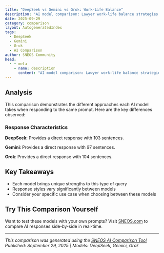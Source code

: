 ```yaml
---
title: "DeepSeek vs Gemini vs Grok: Work-Life Balance"
description: "AI model comparison: Lawyer work-life balance strategies that actually work in high-stress practice..."
date: 2025-09-29
category: comparison
layout: AutogeneratedIndex
tags:
  - DeepSeek
  - Gemini
  - Grok
  - AI Comparison
author: SNEOS Community
head:
  - - meta
    - name: description
      content: "AI model comparison: Lawyer work-life balance strategies that actually work in high-stress practice..."
---
```


<ChatComparison
  title="DeepSeek vs Gemini vs Grok: Work-Life Balance"
  prompt="Lawyer work-life balance strategies that actually work in high-stress practice"
  :responses='{
    "DeepSeek": "Of course. This is one of the most critical and challenging issues in the legal profession. The \u0022always-on\u0022 culture, billable hour pressures, and high-stakes nature of the work make burnout a real and present danger.\n\nThe key is to move beyond generic advice and adopt strategies that are practical, actionable, and designed specifically for the high-stress legal environment. Here are lawyer work-life balance strategies that actually work.\n\n### I. The Mindset Shift: From \u0022Balance\u0022 to \u0022Integration \u0026 Boundaries\u0022\n\nFirst, abandon the myth of a perfect 50/50 balance every day. In a high-stress practice, some weeks will be 90/10. The goal is not daily perfection but **sustainable integration over the long term.**\n\n*   **Reframe \u0022Balance\u0022:** Think of it as a seesaw. Some days, work is up; other days, life is up. The goal is to prevent the work side from crashing to the ground and staying there.\n*   **Embrace \u0022Seasons\u0022:** Litigation has trial seasons. Corporate law has deal-closing seasons. Accept that there will be intense periods, but crucially, you must also have planned recovery periods.\n\n### II. Foundational Strategies: The Non-Negotiables\n\nThese are the bedrock habits that prevent burnout before it starts.\n\n1.  **Ruthlessly Guard Your Time Off (The \u0022Do Not Disturb\u0022 Fortress):**\n    *   **Actual Vacations:** Take them. Truly disconnect. Inform key partners and clients well in advance. Designate a reliable coverage attorney and **do not check email.** A half-disconnected vacation is more stressful than no vacation at all.\n    *   **Protect Your Evenings \u0026 Weekends:** Block out \u0022non-negotiable\u0022 personal time on your calendar (e.g., \u0022Family Dinner,\u0022 \u0022Saturday Morning Hike\u0022). Treat these blocks with the same respect as a client meeting.\n    *   **Use Technology, Don\u0027t Be Used By It:** Turn off non-essential email and message notifications on your phone after hours. Use \u0022Focus\u0022 or \u0022Do Not Disturb\u0022 modes. A silent phone is a peaceful mind.\n\n2.  **Radical Acceptance of Delegation and Systemization:**\n    *   **Delegate to the Right Level:** Don\u0027t waste your $500/hour time on $150/hour tasks. Delegate effectively to paralegals, junior associates, and administrative staff. Invest time in training them once to save you time forever.\n    *   **Create Systems and Templates:** Automate and systemize everything you can\u2014draft emails, common pleadings, discovery responses, checklists. This reduces decision fatigue and frees up mental bandwidth.\n\n3.  **Master Your Calendar (It\u0027s Your Most Powerful Tool):**\n    *   **Time Blocking:** Don\u0027t just list tasks. Schedule them. Block out specific, uninterrupted time for deep work (drafting, strategy), shallow work (email), and personal commitments.\n    *   **Buffer Blocks:** Always schedule 15-30 minute buffers between meetings and tasks. This prevents the entire day from cascading into chaos from one overrun.\n    *   **\u0022No\u0022 is a Complete Sentence:** Learn to decline new commitments that don\u0027t align with your priorities or current capacity. It\u0027s better to under-promise and over-deliver.\n\n### III. Advanced In-the-Trenches Tactics\n\nThese are for when you\u0027re in the middle of a high-stress matter.\n\n1.  **The \u0022Two-Minute Rule\u0022 for Email:**\n    *   If an email can be addressed in two minutes or less, do it immediately. If it can\u0027t, schedule time for it later. This prevents your inbox from becoming a terrifying, ever-growing to-do list.\n\n2.  **The \u0022Stop-Time\u0022 Ritual:**\n    *   Create a 15-minute ritual at the end of your workday to signal to your brain that work is over. This could be: reviewing tomorrow\u0027s calendar, writing down your top 3 priorities for the next day, and shutting down your computer. This creates a psychological boundary.\n\n3.  **Control the Communication Firehose:**\n    *   **Manage Client Expectations Early:** Set clear response-time guidelines (e.g., \u0022I typically respond to emails within 4 business hours during the day\u0022). This prevents clients from expecting instant replies at 10 PM.\n    *   **Batch Communication:** Designate 2-3 specific times per day to check and respond to emails and messages, rather than being reactive all day long.\n\n### IV. Personal Sustainability: Fuel for the Long Haul\n\nYou are your most important asset. A depleted lawyer is an ineffective lawyer.\n\n1.  **Protect Your Sleep at All Costs:** Sleep deprivation directly impairs judgment, emotional regulation, and cognitive function\u2014the very tools of your trade. Aim for 7-8 hours. This is not a luxury; it\u0027s a professional necessity.\n\n2.  **Schedule Self-Care Like a Court Date:**\n    *   Exercise, hobbies, and socializing cannot be \u0022if I have time\u0022 items. They must be scheduled. A 30-minute run, a weekly book club, or a coffee with a non-lawyer friend are critical for mental resilience.\n\n3.  **Find a \u0022Third Place\u0022:**\n    *   This is a place that is neither the office nor home\u2014a gym, a coffee shop, a library, a park. It provides a mental and physical separation that is crucial for decompression.\n\n4.  **Therapy and Coaching are Performance Enhancers:**\n    *   Talking to a therapist or a professional coach who understands the legal world is incredibly valuable. It provides a confidential outlet for stress and develops coping strategies. It\u0027s a sign of strength, not weakness.\n\n### V. The Firm \u0026 Culture Component\n\nIndividual strategies can only do so much in a toxic culture. If you\u0027re in a leadership position, foster this environment. If you\u0027re not, advocate for it.\n\n*   **Measure Output, Not Hours Present:** Shift the focus from \u0022face time\u0022 to the quality and timeliness of work product.\n*   **Leadership Must Model the Behavior:** If the managing partner sends emails at 2 AM on a Sunday, the message is clear. Leaders must take vacations and respect boundaries.\n*   **Invest in Technology:** Provide tools that genuinely make life easier\u2014good document management systems, AI-assisted research, secure remote access\u2014to reduce friction and inefficiency.\n\n### Sample \u0022Ideal Week\u0022 Structure for a Lawyer:\n\n*   **Monday:** Head down, deep work. Minimal meetings.\n*   **Tuesday/Wednesday:** Meeting days. Client calls, court appearances, team check-ins.\n*   **Thursday:** Wrapping up the week\u0027s major projects, preparing for Friday.\n*   **Friday:** Lighter day. Administrative tasks, planning for the next week, aiming to finish by 5 PM.\n*   **Evenings:** Two weeknights completely work-free (e.g., no email after 7 PM).\n*   **Weekend:** One full day completely disconnected (e.g., Saturday). Sunday evening has a 1-hour \u0022weekly preview\u0022 to get organized for Monday, reducing Sunday Scaries.\n\n**Final, Crucial Point:** This is not about achieving a state of constant zen. It\u0027s about building a resilient system and a set of habits that allow you to thrive in the high-stress practice of law without sacrificing your health, relationships, or love for the profession. It requires intentionality and consistent practice, but it is absolutely achievable.",
    "Gemini": "## Lawyer Work-Life Balance Strategies That Actually Work in High-Stress Practice\n\nLet\u0027s be realistic, finding true \u0022balance\u0022 in a high-stress legal practice is often a moving target. It\u0027s less about achieving a perfect 50/50 split and more about managing your time, energy, and priorities to create a sustainable and fulfilling life *alongside* your demanding career. Here are strategies that lawyers in high-pressure environments find genuinely helpful:\n\n**I. Setting Boundaries \u0026 Prioritization:**\n\n*   **Mastering the Art of Saying \u0022No\u0022 (Strategically):**\n    *   **Identify your limits:**  Understand your capacity.  Track your hours and energy levels to recognize when you\u0027re approaching burnout.\n    *   **Qualify requests:** Before agreeing to something, ask clarifying questions: \u0022What\u0027s the deadline?\u0022, \u0022What\u0027s the scope?\u0022, \u0022Is there someone else who could handle this?\u0022\n    *   **Delegate:**  If possible, delegate tasks to junior attorneys, paralegals, or administrative staff. Even small delegations can free up significant time.\n    *   **Politely decline:** \u0022Thank you for thinking of me, but I\u0027m currently at capacity,\u0022 or \u0022I\u0027m unable to take that on right now due to existing commitments.  Perhaps [colleague\u0027s name] would be a good fit.\u0022\n    *   **Negotiate deadlines:** If you can\u0027t decline entirely, negotiate a more realistic deadline.\n*   **Time Blocking \u0026 Scheduling (With Buffer Time):**\n    *   **Treat your schedule like a billable hour:**  Block out time for focused work, meetings, and *personal* activities (exercise, dinner with family, errands).\n    *   **Use a digital calendar religiously:**  Sync your personal and work calendars to avoid double-booking and visualize your commitments.\n    *   **\u0022Buffer time\u0022 is crucial:**  Schedule 15-30 minute gaps between meetings and tasks. This allows for unexpected delays, quick breaks, or mental resets.  These gaps prevent you from feeling constantly rushed.\n*   **Prioritization Techniques (Eisenhower Matrix, etc.):**\n    *   **Urgent/Important Matrix:**  Categorize tasks as:\n        *   Urgent \u0026 Important: Do Immediately.\n        *   Important, Not Urgent: Schedule.\n        *   Urgent, Not Important: Delegate.\n        *   Neither Urgent nor Important: Eliminate.\n    *   **Eat the Frog:** Tackle your most challenging or unpleasant task first thing in the morning.  This can boost productivity and reduce stress throughout the day.\n*   **Mindful Email \u0026 Communication Management:**\n    *   **Designated Email Check Times:**  Avoid constantly checking email. Set specific times (e.g., 10 am, 2 pm, 5 pm) to review and respond.\n    *   **Turn off notifications:**  Silence email, social media, and other distracting notifications during focused work periods.\n    *   **Use \u0022canned responses\u0022:** Create templates for frequently asked questions or common requests to save time.\n    *   **Out-of-office auto-replies:**  Clearly indicate your availability and response time when you\u0027re away from your desk.\n*   **Defining Your \u0022Non-Negotiables\u0022:**\n    *   **Identify your core values:** What matters most to you outside of work? (Family time, health, hobbies, etc.).\n    *   **Protect those priorities:**  Schedule them into your calendar and treat them with the same importance as client meetings.  Don\u0027t let work consistently encroach on these areas.\n    *   **Communicate your boundaries:**  Let colleagues and clients know your availability (within reason).\n\n**II. Optimizing Your Workday \u0026 Environment:**\n\n*   **Batching Similar Tasks:**\n    *   **Example:**  Respond to all emails at once, make all phone calls back-to-back, draft all similar documents in one block of time. This reduces context switching and improves efficiency.\n*   **Utilizing Technology \u0026 Automation:**\n    *   **Legal Tech:**  Explore case management software, document automation tools, and other legal tech solutions to streamline tasks and reduce manual effort.\n    *   **Dictation Software:**  Dictate memos, emails, and even parts of legal briefs to speed up the writing process.\n    *   **Meeting Schedulers:**  Use online meeting schedulers to eliminate back-and-forth emails when coordinating appointments.\n*   **Creating a Focused Workspace:**\n    *   **Minimize distractions:**  Declutter your desk, silence your phone, and use noise-canceling headphones if needed.\n    *   **Ergonomics:**  Ensure your workspace is ergonomically sound to prevent physical strain and discomfort.\n    *   **Dedicated Work \u0026 Relaxation Spaces:**  If possible, separate your work area from your relaxation areas at home to create a mental boundary.\n*   **Mindful Breaks \u0026 Movement:**\n    *   **The Pomodoro Technique:**  Work in focused 25-minute intervals followed by a short 5-minute break.\n    *   **Get up and move:**  Take short walking breaks throughout the day to stretch your legs and clear your head.  Even a 5-minute walk can make a difference.\n    *   **Hydration \u0026 Snacks:**  Keep water and healthy snacks readily available to avoid energy crashes and maintain focus.\n\n**III. Cultivating Well-being \u0026 Self-Care:**\n\n*   **Prioritizing Sleep:**\n    *   **Establish a consistent sleep schedule:** Go to bed and wake up around the same time each day, even on weekends.\n    *   **Create a relaxing bedtime routine:** Wind down with a warm bath, a book, or meditation.\n    *   **Optimize your sleep environment:**  Make sure your bedroom is dark, quiet, and cool.\n*   **Regular Exercise (Even Small Amounts):**\n    *   **Find an activity you enjoy:**  This could be running, swimming, yoga, dancing, or anything that gets you moving.\n    *   **Schedule exercise into your calendar:** Treat it like an important appointment.\n    *   **Incorporate movement into your workday:** Take the stairs instead of the elevator, walk during lunch breaks, or do desk stretches.\n*   **Mindfulness \u0026 Meditation:**\n    *   **Start with short sessions:** Even 5-10 minutes of daily meditation can reduce stress and improve focus.\n    *   **Use guided meditation apps:** There are many apps available that can help you get started.\n    *   **Practice mindful breathing:**  Take a few deep breaths throughout the day to calm your nerves and center yourself.\n*   **Healthy Eating Habits:**\n    *   **Plan your meals:** Prepare healthy meals and snacks in advance to avoid unhealthy impulse choices.\n    *   **Limit processed foods and sugary drinks:** These can lead to energy crashes and mood swings.\n    *   **Stay hydrated:**  Drink plenty of water throughout the day.\n*   **Cultivating Hobbies \u0026 Interests Outside of Work:**\n    *   **Make time for activities you enjoy:**  This could be anything from reading to painting to playing sports.\n    *   **Engage in activities that are completely unrelated to law:**  This can help you disconnect from work and recharge your batteries.\n    *   **Join a club or group:**  This can provide social connection and a sense of community.\n*   **Seeking Support \u0026 Connection:**\n    *   **Talk to a therapist or counselor:**  Mental health is just as important as physical health.\n    *   **Connect with friends and family:**  Spend time with loved ones and nurture your relationships.\n    *   **Find a mentor or peer group:**  Connect with other lawyers who understand the challenges of the profession and can offer support and advice.\n    *   **Join a Lawyers Assistance Program:** These programs offer confidential counseling and support services for lawyers struggling with stress, burnout, or substance abuse.\n\n**IV. Firm Culture \u0026 Systemic Changes (Advocate for Yourself \u0026 Others):**\n\n*   **Open Communication with Supervisors/Partners:**\n    *   **Be transparent about your workload and capacity.**\n    *   **Propose solutions to address workload imbalances.**\n    *   **Advocate for flexible work arrangements (if possible).**\n*   **Promote a Culture of Respect for Work-Life Balance:**\n    *   **Lead by example:**  Take your vacation time and disconnect from work when you\u0027re off.\n    *   **Encourage colleagues to prioritize their well-being.**\n    *   **Speak up against unrealistic expectations or excessive workloads.**\n*   **Participate in Firm Initiatives:**\n    *   **Advocate for policies that support work-life balance, such as flexible work arrangements, parental leave, and wellness programs.**\n    *   **Volunteer for committees that focus on employee well-being.**\n*   **Consider Firm Culture When Job Hunting:**\n    *   **Ask about work-life balance expectations during interviews.**\n    *   **Research the firm\u0027s policies and culture online.**\n    *   **Talk to current or former employees to get their perspective.**\n\n**Important Considerations:**\n\n*   **This is an ongoing process, not a one-time fix.**  Work-life balance is something you need to actively manage and adjust over time.\n*   **Be patient with yourself.**  It takes time to develop new habits and find strategies that work for you.\n*   **Don\u0027t be afraid to ask for help.**  There are many resources available to support lawyers in managing stress and improving their well-being.\n*   **Be willing to make tough choices.**  Sometimes, you may need to prioritize your well-being over your career.  This doesn\u0027t mean you have to abandon your ambitions, but it may mean making adjustments to your career path.\n*   **Remember your \u0022why\u0022.** Why did you become a lawyer in the first place? Keeping your values and long-term goals in mind can help you navigate difficult decisions and stay motivated.\n\nBy implementing these strategies, lawyers in high-stress practices can create a more sustainable and fulfilling career, while also prioritizing their well-being and personal lives. Remember, investing in yourself is not selfish; it\u0027s essential for long-term success and happiness.\n",
    "Grok": "Achieving work-life balance as a lawyer in a high-stress practice can be challenging, given the demanding nature of the profession with long hours, tight deadlines, and high stakes. However, with intentional strategies, it\u2019s possible to create a sustainable balance that supports both career success and personal well-being. Below are practical, actionable strategies tailored for lawyers, grounded in real-world challenges and solutions:\n\n### 1. **Set Clear Boundaries and Communicate Them**\n   - **Why it works**: Lawyers often struggle with saying \u0022no\u0022 due to client expectations or firm culture, but boundaries are critical to prevent burnout.\n   - **How to do it**: \n     - Define specific work hours and stick to them as much as possible (e.g., avoid checking emails after 7 PM unless it\u2019s an emergency).\n     - Communicate availability to clients and colleagues upfront. For example, set expectations about response times for non-urgent matters.\n     - Use tools like email autoresponders to signal when you\u0027re unavailable.\n   - **Real-world tip**: If you\u2019re in a firm, discuss workload capacity with partners or supervisors during performance reviews or regular check-ins to avoid overcommitment.\n\n### 2. **Prioritize and Delegate Effectively**\n   - **Why it works**: High-stress practices often involve juggling multiple cases or deals, leading to overload. Prioritizing tasks and delegating where possible reduces unnecessary stress.\n   - **How to do it**:\n     - Use a task management system (e.g., Trello, Asana, or even a simple to-do list) to rank tasks by urgency and importance (Eisenhower Matrix is helpful here).\n     - Delegate administrative or lower-level legal tasks to paralegals, junior associates, or support staff if available.\n     - Outsource personal tasks (e.g., grocery delivery, house cleaning) to free up mental space.\n   - **Real-world tip**: Regularly review your caseload with a mentor or team to identify tasks that can be shared or reassigned, especially during peak periods like trial prep.\n\n### 3. **Leverage Technology for Efficiency**\n   - **Why it works**: Technology can streamline repetitive tasks and save hours, giving you more time for personal life.\n   - **How to do it**:\n     - Use legal tech tools like Clio or PracticePanther for case management and billing to reduce administrative burdens.\n     - Automate document creation with templates or software like HotDocs.\n     - Set up calendar reminders and time-blocking to structure your day and avoid over-scheduling.\n   - **Real-world tip**: Avoid the trap of constant connectivity\u2014mute non-urgent notifications on your phone or laptop during personal time.\n\n### 4. **Schedule Personal Time as Non-Negotiable**\n   - **Why it works**: Treating personal time with the same priority as billable hours ensures it doesn\u2019t get sidelined by work demands.\n   - **How to do it**:\n     - Block out time for family, exercise, or hobbies on your calendar and treat it like a client meeting.\n     - Commit to small, consistent daily rituals (e.g., a 15-minute walk, reading before bed) rather than waiting for big chunks of free time.\n     - Plan vacations or long weekends in advance and communicate unavailability early.\n   - **Real-world tip**: Start small\u2014even an hour a day of disconnection can make a difference. If firm culture discourages time off, align personal days with slower periods or after major project completions.\n\n### 5. **Build a Support Network**\n   - **Why it works**: Law can be isolating, and stress compounds without emotional or professional support.\n   - **How to do it**:\n     - Connect with peers or mentors who understand the pressures of practice for advice or venting.\n     - Join bar association groups or lawyer wellness programs for community and resources.\n     - Rely on family or friends for non-work-related outlets, and be honest about your need for balance.\n   - **Real-world tip**: If your firm offers an Employee Assistance Program (EAP), use it for confidential counseling or stress management resources.\n\n### 6. **Focus on Physical and Mental Health**\n   - **Why it works**: Chronic stress in law often leads to burnout, anxiety, or health issues. Proactive self-care boosts resilience and productivity.\n   - **How to do it**:\n     - Incorporate short bursts of exercise (e.g., a 20-minute workout or yoga session) into your routine, even if it\u2019s at home.\n     - Practice mindfulness or meditation (apps like Calm or Headspace offer 5-10 minute sessions for busy professionals).\n     - Seek therapy or coaching if stress feels unmanageable\u2014many lawyers benefit from professional support.\n   - **Real-world tip**: Tie health habits to existing routines (e.g., a walk during lunch breaks or deep breathing before a client call) to make them stick.\n\n### 7. **Reassess Billable Hour Expectations**\n   - **Why it works**: Unrealistic billable hour targets are a major stressor in law. Aligning your workload with personal capacity can prevent burnout.\n   - **How to do it**:\n     - Track your hours honestly and identify if targets are unsustainable. If so, discuss with firm leadership or consider alternative billing models like flat fees if you\u0027re in a solo or small practice.\n     - Explore flexible work arrangements (e.g., remote work or part-time schedules) if your firm allows it.\n   - **Real-world tip**: If firm culture prioritizes hours over well-being, evaluate long-term fit. Many lawyers move to in-house roles or boutique firms for better balance without sacrificing career growth.\n\n### 8. **Embrace the Power of \u201CGood Enough\u201D**\n   - **Why it works**: Perfectionism drives stress in law, where over-preparing or over-researching eats into personal time.\n   - **How to do it**:\n     - Set realistic standards for non-critical tasks (e.g., don\u2019t over-polish internal memos).\n     - Trust your professional judgment to know when a deliverable meets client needs without excessive revisions.\n   - **Real-world tip**: Use deadlines to cap overworking\u2014commit to finishing a task within a set timeframe, even if it\u2019s not perfect, as long as it\u2019s effective.\n\n### 9. **Plan for Stress Peaks and Recovery**\n   - **Why it works**: Legal practice often has predictable high-stress periods (e.g., trials, closings). Planning ahead mitigates their impact on personal life.\n   - **How to do it**:\n     - Anticipate busy periods and front-load personal time or lighter tasks before they hit.\n     - Schedule recovery time after intense projects\u2014take a day off or reduce workload to recharge.\n   - **Real-world tip**: During trials or major deadlines, negotiate with family or partners for temporary flexibility, but commit to making up the time afterward.\n\n### 10. **\u5B9A\u671F\u53CD\u601D\u5E76\u8C03\u6574 (Regularly Reflect and Adjust)**\n   - **Why it works**: Work-life balance isn\u2019t static; needs and stressors change with cases, life stages, or firm dynamics.\n   - **How to do it**:\n     - Set a monthly or quarterly check-in to assess how balanced you feel using a simple scale (e.g., rate stress, family time, and job satisfaction 1-10).\n     - Adjust strategies based on what\u2019s working or failing\u2014experiment with new approaches if needed.\n   - **Real-world tip**: Keep a brief journal or note app to track patterns (e.g., when stress spikes or personal time feels squeezed) to identify triggers and solutions.\n\n### Challenges to Watch For\n- **Firm Culture**: If your workplace glorifies overwork, implementing balance can feel isolating or risky. Counter this by seeking allies within the firm or focusing on internal boundaries (e.g., mental detachment even if hours can\u2019t change).\n- **Client Expectations**: Clients may demand 24/7 availability. Manage this by setting clear communication norms early and offering alternative contacts (e.g., a team member) for emergencies.\n- **Guilt or Ambition**: Many lawyers feel guilty for taking time off or fear falling behind. Reframe balance as a performance enhancer\u2014rested lawyers make fewer errors and sustain long-term careers.\n\n### Final Thought\nWork-life balance for lawyers isn\u2019t about equal time for work and life; it\u2019s about creating a rhythm where both can coexist without constant sacrifice. Start with one or two strategies that resonate most, build consistency, and adapt as needed. Data from the American Bar Association shows that lawyers prioritizing well-being report higher job satisfaction and lower burnout rates, so the effort pays off. If you\u2019re feeling overwhelmed, consider consulting a coach or therapist specializing in legal professionals\u2014they can offer tailored guidance.\n\nWhat specific stressors are you facing in your practice? I can refine these strategies further if you share more context."
  }'
  published-date="16:28"
/>

## Analysis

This comparison demonstrates the different approaches each AI model takes when responding to the same prompt. Here are the key differences observed:

### Response Characteristics

**DeepSeek**: Provides a direct response with 103 sentences. 

**Gemini**: Provides a direct response with 97 sentences. 

**Grok**: Provides a direct response with 104 sentences. 

## Key Takeaways

- Each model brings unique strengths to this type of query
- Response styles vary significantly between models
- Consider your specific use case when choosing between these models

## Try This Comparison Yourself

Want to test these models with your own prompts? Visit [SNEOS.com](https://sneos.com) to compare AI responses side-by-side in real-time.

---

*This comparison was generated using the [SNEOS AI Comparison Tool](https://sneos.com)*
*Published: September 29, 2025 | Models: DeepSeek, Gemini, Grok*
